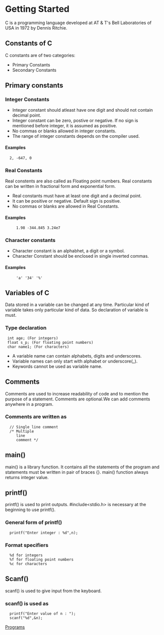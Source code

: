 # Getting Started
C is a programming language developed at AT & T's Bell Laboratories of USA in 1972 by Dennis Ritchie.
## Constants of C
C constants are of two categories:
* Primary Constants
* Secondary Constants
## Primary constants
### Integer Constants
* Integer constant should atleast have one digit and should not contain decimal point.
* Integer constant can be zero, postive or negative. If no sign is mentioned before integer, it is assumed as positive.
* No commas or blanks allowed in integer constants.
* The range of integer constants depends on the compiler used.
#### Examples
      2, -647, 0
### Real Constants
Real constents are also called as Floating point numbers. Real constants can be written in fractional form and exponential form.
* Real constants must have at least one digit and a decimal point.
* It can be positive or negative. Default sign is positive.
* No commas or blanks are allowed in Real Constants.
#### Examples
         1.98 -344.845 3.24e7
### Character constants 
* Character constant is an alphabhet, a digit or a symbol.
* Character Constant should be enclosed in single inverted commas.
#### Examples
         'a' '34' '%'
## Variables of C
Data stored in a variable can be changed at any time. Particular kind of variable takes only particular kind of data. So declaration of variable is must.
### Type declaration 
     int age; (For integers)
     float s_p; (For floating point numbers)
     char name1; (For characters)
* A variable name can contain alphabets, digits and underscores.
* Variable names can only start with alphabet or underscore(_).
* Keywords cannot be used as variable name.
## Comments
Comments are used to increase readability of code and to mention the purpose of a statement. Comments are optional.We can add comments anywhere in a program.
### Comments are written as
      // Single line comment
      /* Multiple 
         line
         comment */
## main()
main() is a library function. It contains all the statements of the program and statements must be written in pair of braces {}. main() function always returns integer value.
## printf()
printf() is used to print outputs. #include<stdio.h> is necessary at the beginning to use printf().
### General form of printf()
      printf("Enter integer : %d",n);
### Format specifiers
      %d for integers
      %f for floating point numbers
      %c for characters
## Scanf()
scanf() is used to give input from the keyboard.
### scanf() is used as
      printf("Enter value of n : ");
      scanf("%d",&n);
[Programs](https://github.com/MakineediJahnavi/Learning-C/tree/main/CHAPTER-1)

